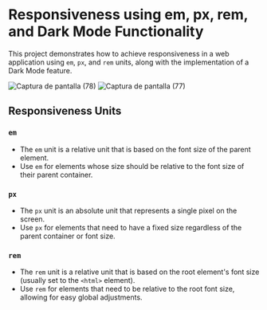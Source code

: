# Responsiveness using em, px, rem, and Dark Mode Functionality

This project demonstrates how to achieve responsiveness in a web application using `em`, `px`, and `rem` units, along with the implementation of a Dark Mode feature.

![Captura de pantalla (78)](https://github.com/luistorresco/em_rem_px/assets/114264579/9e5512f1-3225-4730-b556-a6056ea229ca)
![Captura de pantalla (77)](https://github.com/luistorresco/em_rem_px/assets/114264579/28e1064d-b570-48f3-9961-30f30659cc0e)


## Responsiveness Units

### `em`
- The `em` unit is a relative unit that is based on the font size of the parent element.
- Use `em` for elements whose size should be relative to the font size of their parent container.

### `px`
- The `px` unit is an absolute unit that represents a single pixel on the screen.
- Use `px` for elements that need to have a fixed size regardless of the parent container or font size.

### `rem`
- The `rem` unit is a relative unit that is based on the root element's font size (usually set to the `<html>` element).
- Use `rem` for elements that need to be relative to the root font size, allowing for easy global adjustments.
